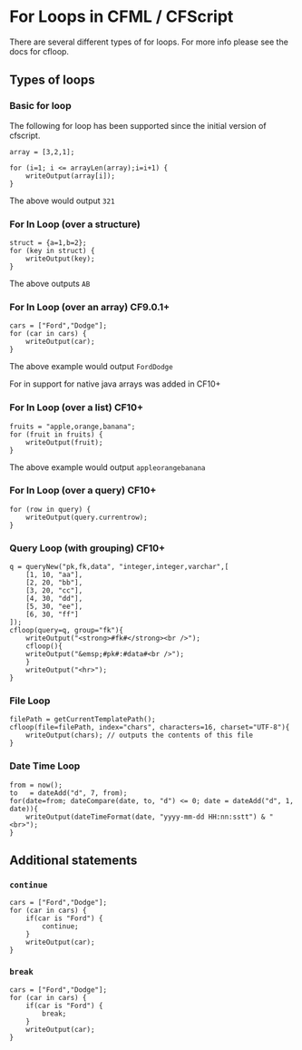 # For Loops in CFML / CFScript

There are several different types of for loops. For more info please see the docs for cfloop.

## Types of loops
### Basic for loop

The following for loop has been supported since the initial version of cfscript.

	array = [3,2,1];

	for (i=1; i <= arrayLen(array);i=i+1) {
		writeOutput(array[i]);
	}

The above would output `321`

### For In Loop (over a structure)

	struct = {a=1,b=2};
	for (key in struct) {
		writeOutput(key);
	}
	
The above outputs `AB`

### For In Loop (over an array) CF9.0.1+

	cars = ["Ford","Dodge"];
	for (car in cars) {
		writeOutput(car);
	}
	
The above example would output `FordDodge`

For in support for native java arrays was added in CF10+

### For In Loop (over a list) CF10+

	fruits = "apple,orange,banana";
	for (fruit in fruits) {
		writeOutput(fruit);
	}
	
The above example would output `appleorangebanana`

### For In Loop (over a query) CF10+

	for (row in query) {
		writeOutput(query.currentrow);
	}

### Query Loop (with grouping) CF10+

	q = queryNew("pk,fk,data", "integer,integer,varchar",[ 
		[1, 10, "aa"], 
		[2, 20, "bb"], 
		[3, 20, "cc"], 
		[4, 30, "dd"], 
		[5, 30, "ee"], 
		[6, 30, "ff"] 
	]); 
	cfloop(query=q, group="fk"){ 
	    writeOutput("<strong>#fk#</strong><br />"); 
	    cfloop(){ 
		writeOutput("&emsp;#pk#:#data#<br />"); 
	    } 
	    writeOutput("<hr>"); 
	}
	
### File Loop

	filePath = getCurrentTemplatePath(); 
	cfloop(file=filePath, index="chars", characters=16, charset="UTF-8"){ 
		writeOutput(chars); // outputs the contents of this file 
 	}
	
### Date Time Loop
	
	from = now(); 
	to   = dateAdd("d", 7, from); 
	for(date=from; dateCompare(date, to, "d") <= 0; date = dateAdd("d", 1, date)){ 
		writeOutput(dateTimeFormat(date, "yyyy-mm-dd HH:nn:sstt") & "<br>"); 
	}
	
## Additional statements
### `continue`

	cars = ["Ford","Dodge"];
	for (car in cars) {
		if(car is "Ford") {
			continue;
		}
		writeOutput(car);
	}
	
### `break`

	cars = ["Ford","Dodge"];
	for (car in cars) {
		if(car is "Ford") {
			break;
		}
		writeOutput(car);
	}
